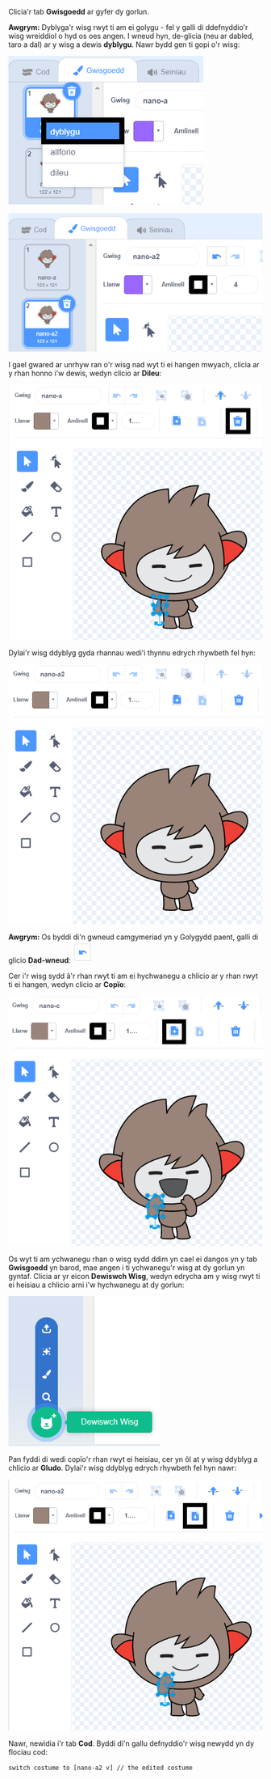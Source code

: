 Clicia'r tab **Gwisgoedd** ar gyfer dy gorlun.

**Awgrym:** Dyblyga'r wisg rwyt ti am ei golygu - fel y galli di ddefnyddio'r wisg wreiddiol o hyd os oes angen. I wneud hyn, de-glicia (neu ar dabled, taro a dal) ar y wisg a dewis **dyblygu**. Nawr bydd gen ti gopi o'r wisg:

![Y dewis 'dyblygu' wedi'i amlygu yn y ddewislen.](images/nano-duplicate-costume.png)

![Mae'r wisg ddyblyg wedi'i lleoli ychydig yn is na'r wisg wreiddiol yn y tab Gwisgoedd.](images/nano-a2-costume.png)

I gael gwared ar unrhyw ran o'r wisg nad wyt ti ei hangen mwyach, clicia ar y rhan honno i'w dewis, wedyn clicio ar **Dileu**:

![Y wisg nano-a2 gydag un fraich wedi'i dewis.](images/nano-arm-selected.png)

Dylai'r wisg ddyblyg gyda rhannau wedi'i thynnu edrych rhywbeth fel hyn:

![Y wisg nano-a2 gyda'r fraich wedi'i dileu.](images/nano-arm-deleted.png)

**Awgrym:** Os byddi di'n gwneud camgymeriad yn y Golygydd paent, galli di glicio **Dad-wneud**: ![Yr eicon 'Dad-wneud'.](images/nano-undo.png)

Cer i'r wisg sydd â'r rhan rwyt ti am ei hychwanegu a chlicio ar y rhan rwyt ti ei hangen, wedyn clicio ar **Copïo**:

![Y wisg nano-c gydag un fraich wedi'i dewis.](images/nano-c-arm-selected.png)

Os wyt ti am ychwanegu rhan o wisg sydd ddim yn cael ei dangos yn y tab **Gwisgoedd** yn barod, mae angen i ti ychwanegu'r wisg at dy gorlun yn gyntaf. Clicia ar yr eicon **Dewiswch Wisg**, wedyn edrycha am y wisg rwyt ti ei heisiau a chlicio arni i'w hychwanegu at dy gorlun:

![Yr eicon 'Dewiswch Wisg' wedi'i hamlygu.](images/choose-a-costume.png)

Pan fyddi di wedi copïo'r rhan rwyt ei heisiau, cer yn ôl at y wisg ddyblyg a chlicio ar **Gludo**. Dylai'r wisg ddyblyg edrych rhywbeth fel hyn nawr:

![Y wisg nano-a2 gyda'r fraich o'r wisg nano-c.](images/nano-a2-new-arm.png)

Nawr, newidia i'r tab **Cod**. Byddi di'n gallu defnyddio'r wisg newydd yn dy flociau cod:

```blocks3
switch costume to [nano-a2 v] // the edited costume
```
